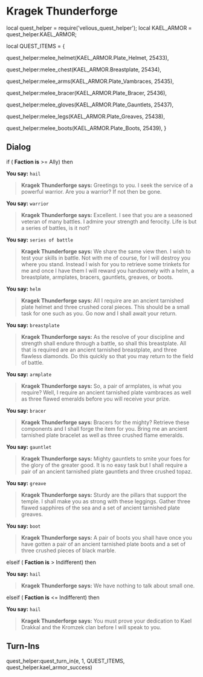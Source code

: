 # Kragek Thunderforge


local quest_helper = require('velious_quest_helper');
local KAEL_ARMOR = quest_helper.KAEL_ARMOR;

local QUEST_ITEMS = {

quest_helper:melee_helmet(KAEL_ARMOR.Plate_Helmet, 25433), 

quest_helper:melee_chest(KAEL_ARMOR.Breastplate, 25434), 

quest_helper:melee_arms(KAEL_ARMOR.Plate_Vambraces, 25435), 

quest_helper:melee_bracer(KAEL_ARMOR.Plate_Bracer, 25436), 

quest_helper:melee_gloves(KAEL_ARMOR.Plate_Gauntlets, 25437), 

quest_helper:melee_legs(KAEL_ARMOR.Plate_Greaves, 25438), 

quest_helper:melee_boots(KAEL_ARMOR.Plate_Boots, 25439), 
}

## Dialog

if ( **Faction is** >= Ally) then


**You say:** `hail`




>**Kragek Thunderforge says:** Greetings to you. I seek the service of a powerful warrior. Are you a warrior? If not then be gone.


**You say:** `warrior`




>**Kragek Thunderforge says:** Excellent. I see that you are a seasoned veteran of many battles. I admire your strength and ferocity. Life is but a series of battles, is it not?


**You say:** `series of battle`




>**Kragek Thunderforge says:** We share the same view then. I wish to test your skills in battle. Not with me of course, for I will destroy you where you stand. Instead I wish for you to retrieve some trinkets for me and once I have them I will reward you handsomely with a helm, a breastplate, armplates, bracers, gauntlets, greaves, or boots.


**You say:** `helm`




>**Kragek Thunderforge says:** All I require are an ancient tarnished plate helmet and three crushed coral pieces. This should be a small task for one such as you. Go now and I shall await your return.


**You say:** `breastplate`




>**Kragek Thunderforge says:** As the resolve of your discipline and strength shall endure through a battle, so shall this breastplate. All that is required are an ancient tarnished breastplate, and three flawless diamonds. Do this quickly so that you may return to the field of battle.


**You say:** `armplate`




>**Kragek Thunderforge says:** So, a pair of armplates, is what you require? Well, I require an ancient tarnished plate vambraces as well as three flawed emeralds before you will receive your prize.


**You say:** `bracer`




>**Kragek Thunderforge says:** Bracers for the mighty? Retrieve these components and I shall forge the item for you. Bring me an ancient tarnished plate bracelet as well as three crushed flame emeralds.


**You say:** `gauntlet`




>**Kragek Thunderforge says:** Mighty gauntlets to smite your foes for the glory of the greater good. It is no easy task but I shall require a pair of an ancient tarnished plate gauntlets and three crushed topaz.


**You say:** `greave`




>**Kragek Thunderforge says:** Sturdy are the pillars that support the temple. I shall make you as strong with these leggings. Gather three flawed sapphires of the sea and a set of ancient tarnished plate greaves.


**You say:** `boot`




>**Kragek Thunderforge says:** A pair of boots you shall have once you have gotten a pair of an ancient tarnished plate boots and a set of three crushed pieces of black marble.


elseif ( **Faction is** > Indifferent) then 


**You say:** `hail`




>**Kragek Thunderforge says:** We have nothing to talk about small one.


elseif ( **Faction is** <= Indifferent) then


**You say:** `hail`




>**Kragek Thunderforge says:** You must prove your dedication to Kael Drakkal and the Kromzek clan before I will speak to you.


## Turn-Ins

quest_helper:quest_turn_in(e, 1, QUEST_ITEMS, quest_helper.kael_armor_success) 